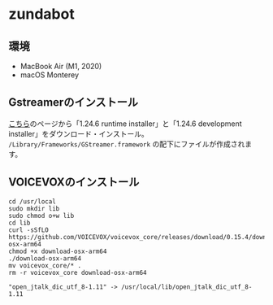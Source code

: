 # zundabot

## 環境

- MacBook Air (M1, 2020)
- macOS Monterey

## Gstreamerのインストール

[こちら](https://gstreamer.freedesktop.org/download/#macos)のページから「1.24.6 runtime installer」と「1.24.6 development installer」をダウンロード・インストール。  
`/Library/Frameworks/GStreamer.framework` の配下にファイルが作成されます。

## VOICEVOXのインストール

```shell
cd /usr/local
sudo mkdir lib
sudo chmod o+w lib
cd lib
curl -sSfLO https://github.com/VOICEVOX/voicevox_core/releases/download/0.15.4/download-osx-arm64
chmod +x download-osx-arm64
./download-osx-arm64
mv voicevox_core/* .
rm -r voicevox_core download-osx-arm64
```



```
"open_jtalk_dic_utf_8-1.11" -> /usr/local/lib/open_jtalk_dic_utf_8-1.11
```

